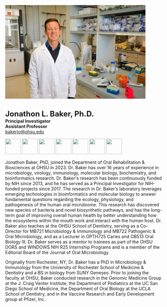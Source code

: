 <img src="/assets/images/homepage-general/baker-labcoat.JPG" width="450" height="300" style="display: inline; margin: auto;" /> 

<br/>


<br/>

<span style="font-size:24px; font-weight: bold;">Jonathon L. Baker, Ph.D.</span>  
**Principal Investigator**  
**Assistant Professor**  
[bakerjo@ohsu.edu](mailto:bakerjo@ohsu.edu)  
 

<a href="https://www.linkedin.com/in/jonathon-l-baker-ph-d-a97b68b5"><img src="https://raw.githubusercontent.com/FortAwesome/Font-Awesome/6.x/svgs/brands/linkedin.svg" width="50" height="50"></a> <a href="https://www.instagram.com/jonbakerlab"><img src="https://raw.githubusercontent.com/FortAwesome/Font-Awesome/6.x/svgs/brands/square-instagram.svg" width="50" height="50"></a> <a href="https://www.github.com/jonbakerlab"><img src="https://raw.githubusercontent.com/FortAwesome/Font-Awesome/6.x/svgs/brands/square-github.svg" width="50" height="50"></a> <a href="https://www.twitter.com/jonbakerlab"><img src="https://raw.githubusercontent.com/FortAwesome/Font-Awesome/6.x/svgs/brands/square-x-twitter.svg" width="50" height="50"></a> <a href="https://www.researchgate.net/profile/Jonathon-Baker"><img src="https://raw.githubusercontent.com/FortAwesome/Font-Awesome/6.x/svgs/brands/researchgate.svg" width="50" height="50"></a> <a href="https://orcid.org/0000-0001-5378-322X"><img src="https://raw.githubusercontent.com/FortAwesome/Font-Awesome/6.x/svgs/brands/orcid.svg" width="50" height="50"></a> <a href="https://scholar.google.com/citations?user=MDU_zwkAAAAJ&hl=en&oi=ao"><img src="https://raw.githubusercontent.com/FortAwesome/Font-Awesome/6.x/svgs/brands/google-scholar.svg" width="50" height="50"></a> 


Jonathon Baker, PhD, joined the Department of Oral Rehabilitation & Biosciences at OHSU in 2023. Dr. Baker has over 16 years of experience in microbiology, virology, immunology, molecular biology, biochemistry, and bioinformatics research. Dr. Baker's research has been continuously funded by NIH since 2013, and he has served as a Principal Investigator for NIH-funded projects since 2017. The research in Dr. Baker’s laboratory leverages emerging technologies in bioinformatics and molecular biology to answer fundamental questions regarding the ecology, physiology, and pathogenesis of the human oral microbiome.  This research has discovered new species of bacteria and novel biosynthetic pathways, and has the long-term goal of improving overall human health by better understanding how the ecosystems within the mouth work and interact with the human host. Dr. Baker also teaches at the OHSU School of Dentistry, serving as a Co-Director for MB721 Microbiology & Immunology and MB722 Pathogenic & Oral Microbiology, and as a Lecturer in OPTH725 Caries and OB513 Oral Biology III. Dr. Baker serves as a mentor to trainees as part of the OHSU DORS and WINDOWS NIH R25 Internship Programs and is a member of the Editorial Board of the Journal of Oral Microbiology.

Originally from Rochester, NY, Dr. Baker has a PhD in Microbiology & Immunology from the University of Rochester School of Medicine & Dentistry and a BS in biology from SUNY Geneseo. Prior to joining the faculty at OHSU, Baker conducted research in the Genomic Medicine Group at the J. Craig Venter Institute, the Department of Pediatrics at the UC San Diego School of Medicine, the Department of Oral Biology at the UCLA School of Dentistry, and in the Vaccine Research and Early Development group at Pfizer, Inc.
